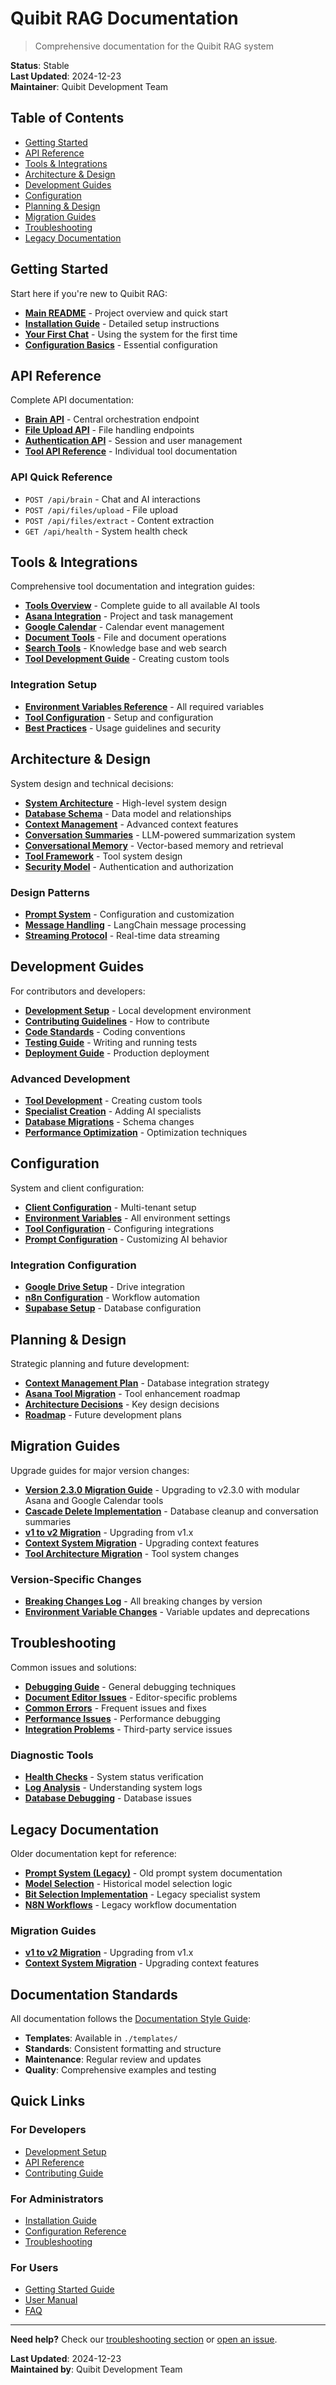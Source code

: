 # Quibit RAG Documentation

> Comprehensive documentation for the Quibit RAG system

**Status**: Stable  
**Last Updated**: 2024-12-23  
**Maintainer**: Quibit Development Team

## Table of Contents
- [Getting Started](#getting-started)
- [API Reference](#api-reference)
- [Tools & Integrations](#tools--integrations)
- [Architecture & Design](#architecture--design)
- [Development Guides](#development-guides)
- [Configuration](#configuration)
- [Planning & Design](#planning--design)
- [Migration Guides](#migration-guides)
- [Troubleshooting](#troubleshooting)
- [Legacy Documentation](#legacy-documentation)

## Getting Started

Start here if you're new to Quibit RAG:

- **[Main README](../README.md)** - Project overview and quick start
- **[Installation Guide](./guides/installation.md)** - Detailed setup instructions
- **[Your First Chat](./guides/first-chat.md)** - Using the system for the first time
- **[Configuration Basics](./guides/configuration-basics.md)** - Essential configuration

## API Reference

Complete API documentation:

- **[Brain API](./api/brain-endpoint.md)** - Central orchestration endpoint
- **[File Upload API](./api/files-upload.md)** - File handling endpoints
- **[Authentication API](./api/authentication.md)** - Session and user management
- **[Tool API Reference](./api/tools/)** - Individual tool documentation

### API Quick Reference
- `POST /api/brain` - Chat and AI interactions
- `POST /api/files/upload` - File upload
- `POST /api/files/extract` - Content extraction
- `GET /api/health` - System health check

## Tools & Integrations

Comprehensive tool documentation and integration guides:

- **[Tools Overview](./TOOLS.md)** - Complete guide to all available AI tools
- **[Asana Integration](./tools/asana.md)** - Project and task management
- **[Google Calendar](./tools/google-calendar.md)** - Calendar event management
- **[Document Tools](./tools/documents.md)** - File and document operations
- **[Search Tools](./tools/search.md)** - Knowledge base and web search
- **[Tool Development Guide](./guides/tool-development.md)** - Creating custom tools

### Integration Setup
- **[Environment Variables Reference](./TOOLS.md#environment-variables-reference)** - All required variables
- **[Tool Configuration](./configuration/tool-configuration.md)** - Setup and configuration
- **[Best Practices](./TOOLS.md#best-practices)** - Usage guidelines and security

## Architecture & Design

System design and technical decisions:

- **[System Architecture](../ARCHITECTURE.md)** - High-level system design
- **[Database Schema](./architecture/database-schema.md)** - Data model and relationships
- **[Context Management](./architecture/context-management.md)** - Advanced context features
- **[Conversation Summaries](../CONVERSATION_SUMMARIES_IMPLEMENTATION.md)** - LLM-powered summarization system
- **[Conversational Memory](../CONVERSATIONAL_MEMORY_IMPLEMENTATION.md)** - Vector-based memory and retrieval
- **[Tool Framework](./architecture/tool-framework.md)** - Tool system design
- **[Security Model](./architecture/security.md)** - Authentication and authorization

### Design Patterns
- **[Prompt System](./prompt-architecture-guide.md)** - Configuration and customization
- **[Message Handling](./MESSAGE_HANDLING.md)** - LangChain message processing
- **[Streaming Protocol](./architecture/streaming.md)** - Real-time data streaming

## Development Guides

For contributors and developers:

- **[Development Setup](./guides/development-setup.md)** - Local development environment
- **[Contributing Guidelines](../CONTRIBUTING.md)** - How to contribute
- **[Code Standards](./guides/code-standards.md)** - Coding conventions
- **[Testing Guide](./guides/testing.md)** - Writing and running tests
- **[Deployment Guide](./guides/deployment.md)** - Production deployment

### Advanced Development
- **[Tool Development](./guides/tool-development.md)** - Creating custom tools
- **[Specialist Creation](./guides/specialist-creation.md)** - Adding AI specialists
- **[Database Migrations](./guides/database-migrations.md)** - Schema changes
- **[Performance Optimization](./guides/performance.md)** - Optimization techniques

## Configuration

System and client configuration:

- **[Client Configuration](./configuration-json-guide.md)** - Multi-tenant setup
- **[Environment Variables](./configuration/environment-variables.md)** - All environment settings
- **[Tool Configuration](./configuration/tool-configuration.md)** - Configuring integrations
- **[Prompt Configuration](./configuration/prompt-configuration.md)** - Customizing AI behavior

### Integration Configuration
- **[Google Drive Setup](./configuration/google-drive.md)** - Drive integration
- **[n8n Configuration](./configuration/n8n-setup.md)** - Workflow automation
- **[Supabase Setup](./configuration/supabase.md)** - Database configuration

## Planning & Design

Strategic planning and future development:

- **[Context Management Plan](./planning/context-management-plan.md)** - Database integration strategy
- **[Asana Tool Migration](./planning/asana-tool-migration-plan.md)** - Tool enhancement roadmap
- **[Architecture Decisions](./planning/architecture-decisions.md)** - Key design decisions
- **[Roadmap](./planning/roadmap.md)** - Future development plans

## Migration Guides

Upgrade guides for major version changes:

- **[Version 2.3.0 Migration Guide](./MIGRATION_GUIDE_v2.3.0.md)** - Upgrading to v2.3.0 with modular Asana and Google Calendar tools
- **[Cascade Delete Implementation](../CASCADE_DELETE_IMPLEMENTATION.md)** - Database cleanup and conversation summaries
- **[v1 to v2 Migration](./migration/v1-to-v2.md)** - Upgrading from v1.x
- **[Context System Migration](./migration/context-system.md)** - Upgrading context features
- **[Tool Architecture Migration](./migration/tool-architecture.md)** - Tool system changes

### Version-Specific Changes
- **[Breaking Changes Log](./migration/breaking-changes.md)** - All breaking changes by version
- **[Environment Variable Changes](./migration/environment-variables.md)** - Variable updates and deprecations

## Troubleshooting

Common issues and solutions:

- **[Debugging Guide](./debugging.md)** - General debugging techniques
- **[Document Editor Issues](./document-editor-issues.md)** - Editor-specific problems
- **[Common Errors](./troubleshooting/common-errors.md)** - Frequent issues and fixes
- **[Performance Issues](./troubleshooting/performance.md)** - Performance debugging
- **[Integration Problems](./troubleshooting/integrations.md)** - Third-party service issues

### Diagnostic Tools
- **[Health Checks](./troubleshooting/health-checks.md)** - System status verification
- **[Log Analysis](./troubleshooting/log-analysis.md)** - Understanding system logs
- **[Database Debugging](./troubleshooting/database.md)** - Database issues

## Legacy Documentation

Older documentation kept for reference:

- **[Prompt System (Legacy)](./PROMPT_SYSTEM.md)** - Old prompt system documentation
- **[Model Selection](./MODEL_SELECTION.md)** - Historical model selection logic
- **[Bit Selection Implementation](./Bit-Selection-Implementation.md)** - Legacy specialist system
- **[N8N Workflows](./N8N_WORKFLOWS.md)** - Legacy workflow documentation

### Migration Guides
- **[v1 to v2 Migration](./migration/v1-to-v2.md)** - Upgrading from v1.x
- **[Context System Migration](./migration/context-system.md)** - Upgrading context features

## Documentation Standards

All documentation follows the [Documentation Style Guide](../DOCUMENTATION_STYLE_GUIDE.md):

- **Templates**: Available in `./templates/`
- **Standards**: Consistent formatting and structure
- **Maintenance**: Regular review and updates
- **Quality**: Comprehensive examples and testing

## Quick Links

### For Developers
- [Development Setup](./guides/development-setup.md)
- [API Reference](./api/)
- [Contributing Guide](../CONTRIBUTING.md)

### For Administrators
- [Installation Guide](./guides/installation.md)
- [Configuration Reference](./configuration/)
- [Troubleshooting](./troubleshooting/)

### For Users
- [Getting Started Guide](./guides/getting-started.md)
- [User Manual](./guides/user-manual.md)
- [FAQ](./troubleshooting/faq.md)

---

**Need help?** Check our [troubleshooting section](./troubleshooting/) or [open an issue](https://github.com/quibitai/Quibit_RAG/issues).

**Last Updated**: 2024-12-23  
**Maintained by**: Quibit Development Team 
